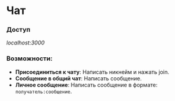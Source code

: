 # Чат

### Доступ

*localhost:3000*

### Возможности:

- **Присоединиться к чату**: Написать никнейм и нажать join.
- **Сообщение в общий чат**: Написать сообщение.
- **Личное сообщение**: Написать сообщение в формате: ```получатель:сообщение```.
